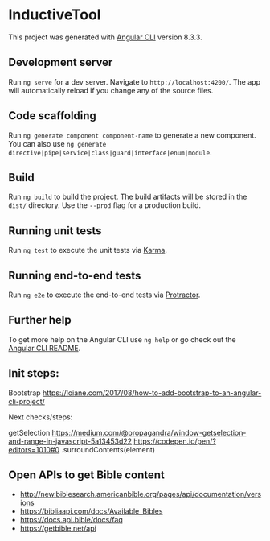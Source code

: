 # InductiveTool

This project was generated with [Angular CLI](https://github.com/angular/angular-cli) version 8.3.3.

## Development server

Run `ng serve` for a dev server. Navigate to `http://localhost:4200/`. The app will automatically reload if you change any of the source files.

## Code scaffolding

Run `ng generate component component-name` to generate a new component. You can also use `ng generate directive|pipe|service|class|guard|interface|enum|module`.

## Build

Run `ng build` to build the project. The build artifacts will be stored in the `dist/` directory. Use the `--prod` flag for a production build.

## Running unit tests

Run `ng test` to execute the unit tests via [Karma](https://karma-runner.github.io).

## Running end-to-end tests

Run `ng e2e` to execute the end-to-end tests via [Protractor](http://www.protractortest.org/).

## Further help

To get more help on the Angular CLI use `ng help` or go check out the [Angular CLI README](https://github.com/angular/angular-cli/blob/master/README.md).

## Init steps:

Bootstrap
https://loiane.com/2017/08/how-to-add-bootstrap-to-an-angular-cli-project/

Next checks/steps:

getSelection https://medium.com/@propagandra/window-getselection-and-range-in-javascript-5a13453d22
https://codepen.io/pen/?editors=1010#0
.surroundContents(element)

## Open APIs to get Bible content
- http://new.biblesearch.americanbible.org/pages/api/documentation/versions
- https://bibliaapi.com/docs/Available_Bibles
- https://docs.api.bible/docs/faq
- https://getbible.net/api

